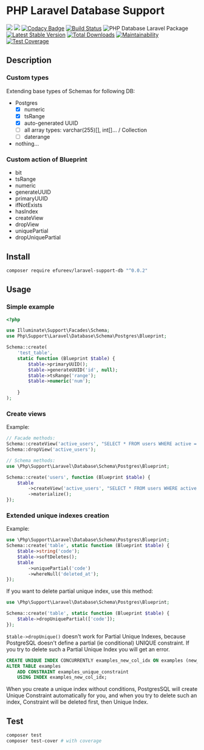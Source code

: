 # PHP Laravel Database Support

![](https://img.shields.io/badge/php->=7.4-blue.svg)
![](https://img.shields.io/badge/Laravel->=7.30.3-red.svg)
[![Codacy Badge](https://api.codacy.com/project/badge/Grade/5c8b9e85897f4c65b5a017d16f6af6cb)](https://app.codacy.com/manual/efureev/laravel-support-db)
[![Build Status](https://www.travis-ci.com/efureev/laravel-support-db.svg?branch=master)](https://www.travis-ci.com/efureev/laravel-support-db)
![PHP Database Laravel Package](https://github.com/efureev/laravel-support-db/workflows/PHP%20Database%20Laravel%20Package/badge.svg)
[![Latest Stable Version](https://poser.pugx.org/efureev/laravel-support-db/v/stable?format=flat)](https://packagist.org/packages/efureev/laravel-support-db)
[![Total Downloads](https://poser.pugx.org/efureev/laravel-support-db/downloads)](https://packagist.org/packages/efureev/laravel-support-db)
[![Maintainability](https://api.codeclimate.com/v1/badges/5c2f433a24871b1f12e3/maintainability)](https://codeclimate.com/github/efureev/laravel-support-db/maintainability)
[![Test Coverage](https://api.codeclimate.com/v1/badges/5c2f433a24871b1f12e3/test_coverage)](https://codeclimate.com/github/efureev/laravel-support-db/test_coverage)

## Description

### Custom types

Extending base types of Schemas for following DB:
- Postgres
    - [x] numeric
    - [x] tsRange
    - [x] auto-generated UUID
    - [ ] all array types: varchar(255)[], int[]... / Collection
    - [ ] daterange
- nothing...

### Custom action of Blueprint

- bit
- tsRange
- numeric
- generateUUID
- primaryUUID
- ifNotExists
- hasIndex
- createView
- dropView
- uniquePartial
- dropUniquePartial

## Install

```bash
composer require efureev/laravel-support-db "^0.0.2"
```

## Usage

### Simple example

```php
<?php

use Illuminate\Support\Facades\Schema;
use Php\Support\Laravel\Database\Schema\Postgres\Blueprint;

Schema::create(
    'test_table',
    static function (Blueprint $table) {
        $table->primaryUUID();
        $table->generateUUID('id', null);
        $table->tsRange('range');
        $table->numeric('num');
        
    }
);
```

### Create views

Example:
```php
// Facade methods:
Schema::createView('active_users', "SELECT * FROM users WHERE active = 1");
Schema::dropView('active_users');

// Schema methods:
use \Php\Support\Laravel\Database\Schema\Postgres\Blueprint;

Schema::create('users', function (Blueprint $table) {
    $table
        ->createView('active_users', "SELECT * FROM users WHERE active = 1")
        ->materialize();
});
```


### Extended unique indexes creation

Example:
```php
use \Php\Support\Laravel\Database\Schema\Postgres\Blueprint;
Schema::create('table', static function (Blueprint $table) {
    $table->string('code'); 
    $table->softDeletes();
    $table
        ->uniquePartial('code')
        ->whereNull('deleted_at');
});
```

If you want to delete partial unique index, use this method:
```php
use \Php\Support\Laravel\Database\Schema\Postgres\Blueprint;

Schema::create('table', static function (Blueprint $table) {
    $table->dropUniquePartial(['code']);
});
```

`$table->dropUnique()` doesn't work for Partial Unique Indexes, because PostgreSQL doesn't
define a partial (ie conditional) UNIQUE constraint. If you try to delete such a Partial Unique
Index you will get an error.

```SQL
CREATE UNIQUE INDEX CONCURRENTLY examples_new_col_idx ON examples (new_col);
ALTER TABLE examples
    ADD CONSTRAINT examples_unique_constraint
    USING INDEX examples_new_col_idx;
```

When you create a unique index without conditions, PostgresSQL will create Unique Constraint
automatically for you, and when you try to delete such an index, Constraint will be deleted 
first, then Unique Index. 


## Test

```bash
composer test
composer test-cover # with coverage
```
